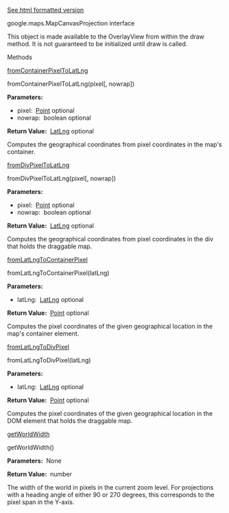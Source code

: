 [See html formatted version](https://huasofoundries.github.io/google-maps-documentation/MapCanvasProjection.html)


google.maps.MapCanvasProjection interface

This object is made available to the OverlayView from within the draw method. It is not guaranteed to be initialized until draw is called.

Methods

[fromContainerPixelToLatLng](#MapCanvasProjection.fromContainerPixelToLatLng)

fromContainerPixelToLatLng(pixel\[, nowrap\])

**Parameters:** 

*   pixel:  [Point](Point.md) optional
*   nowrap:  boolean optional

**Return Value:**  [LatLng](LatLng.md) optional

Computes the geographical coordinates from pixel coordinates in the map's container.

[fromDivPixelToLatLng](#MapCanvasProjection.fromDivPixelToLatLng)

fromDivPixelToLatLng(pixel\[, nowrap\])

**Parameters:** 

*   pixel:  [Point](Point.md) optional
*   nowrap:  boolean optional

**Return Value:**  [LatLng](LatLng.md) optional

Computes the geographical coordinates from pixel coordinates in the div that holds the draggable map.

[fromLatLngToContainerPixel](#MapCanvasProjection.fromLatLngToContainerPixel)

fromLatLngToContainerPixel(latLng)

**Parameters:** 

*   latLng:  [LatLng](LatLng.md) optional

**Return Value:**  [Point](Point.md) optional

Computes the pixel coordinates of the given geographical location in the map's container element.

[fromLatLngToDivPixel](#MapCanvasProjection.fromLatLngToDivPixel)

fromLatLngToDivPixel(latLng)

**Parameters:** 

*   latLng:  [LatLng](LatLng.md) optional

**Return Value:**  [Point](Point.md) optional

Computes the pixel coordinates of the given geographical location in the DOM element that holds the draggable map.

[getWorldWidth](#MapCanvasProjection.getWorldWidth)

getWorldWidth()

**Parameters:**  None

**Return Value:**  number

The width of the world in pixels in the current zoom level. For projections with a heading angle of either 90 or 270 degrees, this corresponds to the pixel span in the Y-axis.